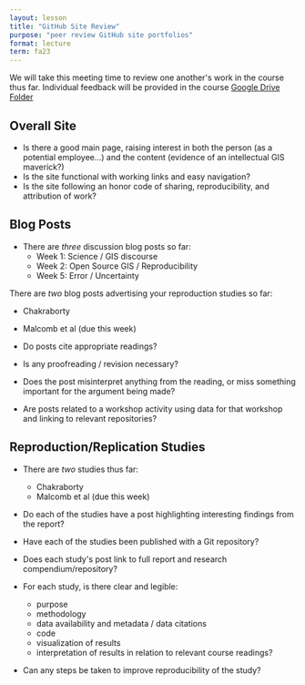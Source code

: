 ```yaml
---
layout: lesson
title: "GitHub Site Review"
purpose: "peer review GitHub site portfolios"
format: lecture
term: fa23
---
```


We will take this meeting time to review one another's work in the course thus far.
Individual feedback will be provided in the course [Google Drive Folder](https://drive.google.com/drive/u/0/folders/1PjSrI5PW_E6A0Ddf9Eq19yKDGSVsYesX)

## Overall Site

- Is there a good main page, raising interest in both the person (as a potential employee…) and the content (evidence of an intellectual GIS maverick?)
- Is the site functional with working links and easy navigation?
- Is the site following an honor code of sharing, reproducibility, and attribution of work?

## Blog Posts

- There are *three* discussion blog posts so far:
  - Week 1: Science / GIS discourse
  - Week 2: Open Source GIS / Reproducibility
  - Week 5: Error / Uncertainty

There are *two* blog posts advertising your reproduction studies so far:
  - Chakraborty
  - Malcomb et al (due this week)

- Do posts cite appropriate readings?
- Is any proofreading / revision necessary?
- Does the post misinterpret anything from the reading, or miss something important for the argument being made?
- Are posts related to a workshop activity using data for that workshop and linking to relevant repositories?

## Reproduction/Replication Studies

- There are *two* studies thus far:
  - Chakraborty
  - Malcomb et al (due this week)

- Do each of the studies have a post highlighting interesting findings from the report?
- Have each of the studies been published with a Git repository?
- Does each study's post link to full report and research compendium/repository?
- For each study, is there clear and legible:
  - purpose
  - methodology
  - data availability and metadata / data citations
  - code
  - visualization of results
  - interpretation of results in relation to relevant course readings?
- Can any steps be taken to improve reproducibility of the study?
